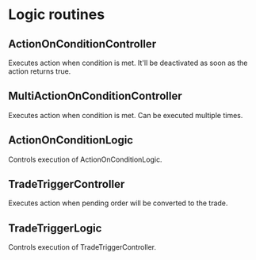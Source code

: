 # Logic routines

## ActionOnConditionController

Executes action when condition is met. It'll be deactivated as soon as the action returns true.

## MultiActionOnConditionController

Executes action when condition is met. Can be executed multiple times.

## ActionOnConditionLogic

Controls execution of ActionOnConditionLogic.

## TradeTriggerController

Executes action when pending order will be converted to the trade.

## TradeTriggerLogic

Controls execution of TradeTriggerController.